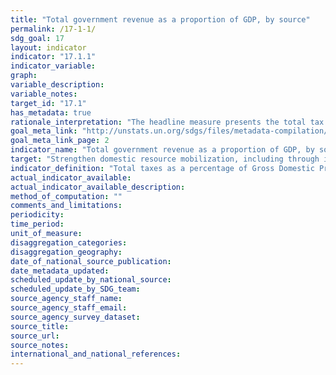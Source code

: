 ```yaml
---
title: "Total government revenue as a proportion of GDP, by source"
permalink: /17-1-1/
sdg_goal: 17
layout: indicator
indicator: "17.1.1"
indicator_variable: 
graph: 
variable_description: 
variable_notes: 
target_id: "17.1"
has_metadata: true
rationale_interpretation: "The headline measure presents the total tax revenues received by the national government during the year, expressed as a percentage of GDP ' i.e., total national income. Taxes include personal and corporate income taxes, taxes on property, value added taxes, excise taxes, tariffs, customs duties and social security contributions. The tax to GDP ratio is the leading indicator to estimate the financial domestic means of a government to conduct its programme, to raise resources to supply physical infrastructure, public goods and services. The tax to GDP ratio supports the development of effective tax systems and is an essential feature of a successful governance framework. Normalising the data, by dividing total revenues by GDP, enables easy comparisons across countries Comparable and consistent tax statistics, such as the tax to GDP ratio, facilitate transparent policy dialogue and provide policy makers with an important tool to assess alternative fiscal reforms and to undertake relevant policy actions."
goal_meta_link: "http://unstats.un.org/sdgs/files/metadata-compilation/Metadata-Goal-17.pdf"
goal_meta_link_page: 2
indicator_name: "Total government revenue as a proportion of GDP, by source"
target: "Strengthen domestic resource mobilization, including through international support to developing countries, to improve domestic capacity for tax and other revenue collection."
indicator_definition: "Total taxes as a percentage of Gross Domestic Product (GDP). In the OECD classification the term \"taxes\" is defined as compulsory unrequited payments to general government. The definition of government follows that of the 2008 System of National Accounts (SNA). The important parts of the SNA's conceptual framework and its definitions of the various sectors of the economy have been reflected in the OECD's classification of taxes. The data are predominantly recorded on an accrual basis. Data on tax revenues are recorded without offsets for the administrative expenses connected with tax collection. GDP also follows the definition used in the SNA. The methodology used in compiling the OECD's internally comparable revenue statistics has been carefully developed and refined through consultation with national statisticians and tax policy makers for more than 40 years. It continues to evolve."
actual_indicator_available: 
actual_indicator_available_description: 
method_of_computation: ""
comments_and_limitations: 
periodicity: 
time_period: 
unit_of_measure: 
disaggregation_categories: 
disaggregation_geography: 
date_of_national_source_publication: 
date_metadata_updated: 
scheduled_update_by_national_source: 
scheduled_update_by_SDG_team: 
source_agency_staff_name: 
source_agency_staff_email: 
source_agency_survey_dataset: 
source_title: 
source_url: 
source_notes: 
international_and_national_references: 
---
```


